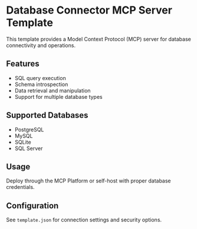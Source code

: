# Database Connector MCP Server Template

This template provides a Model Context Protocol (MCP) server for database connectivity and operations.

## Features

- SQL query execution
- Schema introspection
- Data retrieval and manipulation
- Support for multiple database types

## Supported Databases

- PostgreSQL
- MySQL
- SQLite
- SQL Server

## Usage

Deploy through the MCP Platform or self-host with proper database credentials.

## Configuration

See `template.json` for connection settings and security options.
